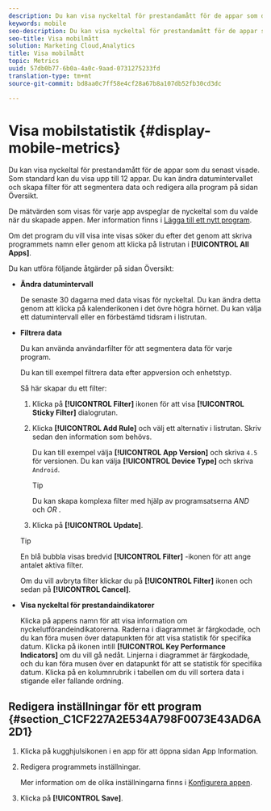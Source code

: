 ```yaml
---
description: Du kan visa nyckeltal för prestandamått för de appar som du senast visade. Som standard kan du visa upp till 12 appar. Du kan ändra datumintervallet och skapa filter för att segmentera data och redigera alla program på sidan Översikt.
keywords: mobile
seo-description: Du kan visa nyckeltal för prestandamått för de appar som du senast visade. Som standard kan du visa upp till 12 appar. Du kan ändra datumintervallet och skapa filter för att segmentera data och redigera alla program på sidan Översikt.
seo-title: Visa mobilmått
solution: Marketing Cloud,Analytics
title: Visa mobilmått
topic: Metrics
uuid: 57db0b77-6b0a-4a0c-9aad-0731275233fd
translation-type: tm+mt
source-git-commit: bd8aa0c7ff58e4cf28a67b8a107db52fb30cd3dc

---
```



# Visa mobilstatistik {#display-mobile-metrics}

Du kan visa nyckeltal för prestandamått för de appar som du senast visade. Som standard kan du visa upp till 12 appar. Du kan ändra datumintervallet och skapa filter för att segmentera data och redigera alla program på sidan Översikt.

De mätvärden som visas för varje app avspeglar de nyckeltal som du valde när du skapade appen. Mer information finns i [Lägga till ett nytt program](/help/using/manage-apps/t-new-app.md).

Om det program du vill visa inte visas söker du efter det genom att skriva programmets namn eller genom att klicka på listrutan i **[!UICONTROL All Apps]**.

Du kan utföra följande åtgärder på sidan Översikt:

* **Ändra datumintervall**

   De senaste 30 dagarna med data visas för nyckeltal. Du kan ändra detta genom att klicka på kalenderikonen i det övre högra hörnet. Du kan välja ett datumintervall eller en förbestämd tidsram i listrutan.

* **Filtrera data**

   Du kan använda användarfilter för att segmentera data för varje program.

   Du kan till exempel filtrera data efter appversion och enhetstyp.

   Så här skapar du ett filter:

   1. Klicka på **[!UICONTROL Filter]** ikonen för att visa **[!UICONTROL Sticky Filter]** dialogrutan.
   1. Klicka **[!UICONTROL Add Rule]** och välj ett alternativ i listrutan. Skriv sedan den information som behövs.

      Du kan till exempel välja **[!UICONTROL App Version]** och skriva `4.5` för versionen. Du kan välja **[!UICONTROL Device Type]** och skriva `Android`.

      >[!TIP]
      >
      >Du kan skapa komplexa filter med hjälp av programsatserna *AND* och *OR* .

   1. Klicka på **[!UICONTROL Update]**.
   >[!TIP]
   >
   >En blå bubbla visas bredvid **[!UICONTROL Filter]** -ikonen för att ange antalet aktiva filter.

   Om du vill avbryta filter klickar du på **[!UICONTROL Filter]** ikonen och sedan på **[!UICONTROL Cancel]**.

* **Visa nyckeltal för prestandaindikatorer**

   Klicka på appens namn för att visa information om nyckelutförandeindikatorerna. Raderna i diagrammet är färgkodade, och du kan föra musen över datapunkten för att visa statistik för specifika datum. Klicka på ikonen intill **[!UICONTROL Key Performance Indicators]** om du vill gå nedåt. Linjerna i diagrammet är färgkodade, och du kan föra musen över en datapunkt för att se statistik för specifika datum. Klicka på en kolumnrubrik i tabellen om du vill sortera data i stigande eller fallande ordning.

## Redigera inställningar för ett program {#section_C1CF227A2E534A798F0073E43AD6A2D1}

1. Klicka på kugghjulsikonen i en app för att öppna sidan App Information.
1. Redigera programmets inställningar.

   Mer information om de olika inställningarna finns i [Konfigurera appen](/help/using/c-manage-app-settings/c-mob-confg-app/c-mob-confg-app.md).

1. Klicka på **[!UICONTROL Save]**.
